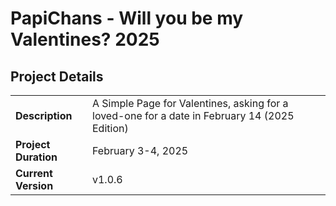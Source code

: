 # PapiChans - Will you be my Valentines? 2025

## Project Details

|                     |                     |
| ------------------- | --------------------|
| **Description**     | A Simple Page for Valentines, asking for a loved-one for a date in February 14 (2025 Edition) |
| **Project Duration**    | February 3-4, 2025 |
| **Current Version** | v1.0.6 |